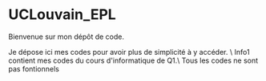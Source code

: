 # UCLouvain_EPL

Bienvenue sur mon dépôt de code.

Je dépose ici mes codes pour avoir plus de simplicité à y accéder. \\
Info1 contient mes codes du cours d'informatique de Q1.\\
Tous les codes ne sont pas fontionnels 

